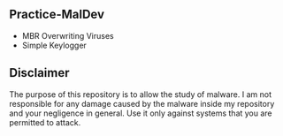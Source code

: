 ## Practice-MalDev
- MBR Overwriting Viruses
- Simple Keylogger

## Disclaimer

The purpose of this repository is to allow the study of malware. I am not responsible for any damage caused by the malware inside my repository and your negligence in general. Use it only against systems that you are permitted to attack.

